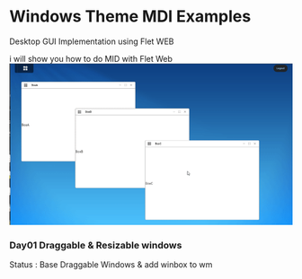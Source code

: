 # Windows Theme MDI Examples
Desktop GUI Implementation using Flet WEB 

i will show you how to do MID with Flet Web
![MDI_DEMO](./asset/DemoMDI.gif)



### Day01 Draggable & Resizable windows

Status : Base Draggable Windows & add winbox to wm
